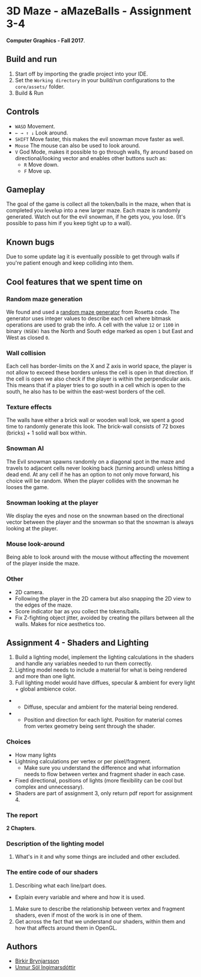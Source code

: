 # 3D Maze - aMazeBalls - Assignment 3-4

**Computer Graphics - Fall 2017**.

## Build and run

1. Start off by importing the gradle project into your IDE.
1. Set the `Working directory` in your build/run configurations to the `core/assets/` folder.
1. Build & Run

## Controls

- `WASD` Movement.
- `← → ↑ ↓` Look around.
- `SHIFT` Move faster, this makes the evil snowman move faster as well.
- `Mouse` The mouse can also be used to look around.
- `V` God Mode, makes it possible to go through walls, fly around based on directional/looking vector and enables other buttons such as:
  - `R` Move down.
  - `F` Move up.

## Gameplay

The goal of the game is collect all the token/balls in the maze, when that is completed you levelup into a new larger maze.
Each maze is randomly generated.
Watch out for the evil snowman, if he gets you, you lose. (It's possible to pass him if you keep tight up to a wall).

## Known bugs

Due to some update lag it is eventually possible to get through walls if you're patient enough and keep colliding into them.

## Cool features that we spent time on

### Random maze generation

We found and used a [random maze generator](https://rosettacode.org/wiki/Maze_generation#Java) from Rosetta code. The generator uses integer values to describe each cell where bitmask operations are used to grab the info. A cell with the value `12` or `1100` in binary `(NSEW)` has the North and South edge marked as open `1` but East and West as closed `0`.

### Wall collision

Each cell has border-limits on the X and Z axis in world space, the player is not allow to exceed these borders unless the cell is open in that direction. If the cell is open we also check if the player is within the perpendicular axis. This means that if a player tries to go south in a cell which is open to the south, he also has to be within the east-west borders of the cell.

### Texture effects

The walls have either a brick wall or wooden wall look, we spent a good time to randomly generate this look. The brick-wall consists of 72 boxes (bricks) + 1 solid wall box within.

### Snowman AI

The Evil snowman spawns randomly on a diagonal spot in the maze and travels to adjacent cells never looking back (turning around) unless hitting a dead end. At any cell if he has an option to not only move forward, his choice will be random.
When the player collides with the snowman he looses the game.

### Snowman looking at the player

We display the eyes and nose on the snowman based on the directional vector between the player and the snowman so that the snowman is always looking at the player.

### Mouse look-around

Being able to look around with the mouse without affecting the movement of the player inside the maze.

### Other

- 2D camera.
- Following the player in the 2D camera but also snapping the 2D view to the edges of the maze.
- Score indicator bar as you collect the tokens/balls.
- Fix Z-fighting object jitter, avoided by creating the pillars between all the walls. Makes for nice aesthetics too.

## Assignment 4 - Shaders and Lighting

1. Build a lighting model, implement the lighting calculations in the shaders and handle any variables needed to run them correctly.
1. Lighting model needs to include a material for what is being rendered and more than one light.
1. Full lighting model would have diffues, specular & ambient for every light + global ambience color.
  - + Diffuse, specular and ambient for the material being rendered.
  - + Position and direction for each light. Position for material comes from vertex geometry being sent through the shader.

### Choices

- How many lights
- Lightning calculations per vertex or per pixel/fragment.
  - Make sure you understand the difference and what information needs to flow between vertex and fragment shader in each case.
- Fixed directional, positions of lights (more flexibility can be cool but complex and unnecessary).
- Shaders are part of assignment 3, only return pdf report for assignment 4.

### The report

**2 Chapters**.

### Description of the lighting model

1. What's in it and why some things are included and other excluded.

### The entire code of our shaders

1. Describing what each line/part does.
  - Explain every variable and where and how it is used.
1. Make sure to describe the relationship between vertex and fragment shaders, even if most of the work is in one of them.
1. Get across the fact that we understand our shaders, within them and how that affects around them in OpenGL.

## Authors

- [Birkir Brynjarsson](https://github.com/birkirbrynjarsson/)
- [Unnur Sól Ingimarsdóttir](https://github.com/unnursol/)